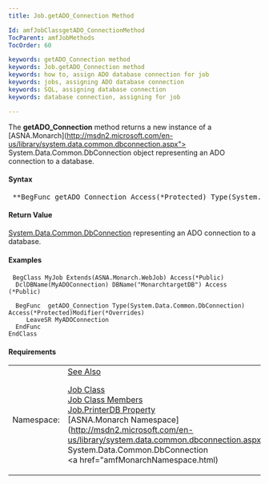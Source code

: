 ```yaml
---
title: Job.getADO_Connection Method

Id: amfJobClassgetADO_ConnectionMethod
TocParent: amfJobMethods
TocOrder: 60

keywords: getADO_Connection method
keywords: Job.getADO_Connection method
keywords: how to, assign ADO database connection for job
keywords: jobs, assigning ADO database connection
keywords: SQL, assigning database connection
keywords: database connection, assigning for job

---
```


The **getADO_Connection** method returns a new instance of a [ASNA.Monarch](http://msdn2.microsoft.com/en-us/library/system.data.common.dbconnection.aspx"> System.Data.Common.DbConnection</a> object representing an ADO connection to a database.

#### Syntax
<pre class="prettyprint"> **BegFunc getADO_Connection Access(*Protected) Type(System.Data.Common.DbConnection)**       </pre>

#### Return Value
<a href="http://msdn2.microsoft.com/en-us/library/system.data.common.dbconnection.aspx"> System.Data.Common.DbConnection</a> representing an ADO connection to a database.

#### Examples
<pre class="prettyprint"> <code class="language-avr">BegClass MyJob Extends(ASNA.Monarch.WebJob) Access(*Public)
  DclDBName(MyADOConnection) DBName("MonarchtargetDB") Access (*Public)

  BegFunc  getADO_Connection Type(System.Data.Common.DbConnection) Access(*Protected)Modifier(*Overrides)
     LeaveSR MyADOConnection
  EndFunc
EndClass</code></pre>

<!-- start -->

#### Requirements
<table class="dttable" cellspacing="0" cellpadding="4" width="60%">
           <colgroup>
            <col width="15%" style="font-weight:bold" />
            <col width="85%" />
          </colgroup>
          <tr>
            <td>Namespace:</td>
            <td><a href="amfMonarchNamespace.html)</td>
          </tr>
          <tr>
            <td>Assembly:</td>
            <td>ASNA.VisualRPG.Runtime.</td>
          </tr>
         <tr>
            <td>Platforms:</td>
            <td> Windows Server 2012, Windows Server 2012 R2, Windows Server 2016, Windows 7, Windows 8 Pro, Windows 10 Pro</td>
         </tr>
</table>

<!-- end -->

#### See Also
[Job Class](amfJobClass.html) <br clear="none" /> [Job Class Members](amfJobMembers.html) <br clear="none" /> [ Job.PrinterDB Property](amfJobClassPrinterDBProperty.html) <br clear="none" /> [ASNA.Monarch Namespace](http://msdn2.microsoft.com/en-us/library/system.data.common.dbconnection.aspx"> System.Data.Common.DbConnection</a> <br clear="none" /> <a href="amfMonarchNamespace.html) 
